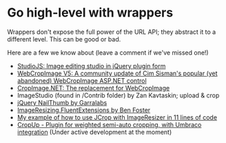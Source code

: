 # Go high-level with wrappers

Wrappers don't expose the full power of the URL API; they abstract it to a different level. This can be good or bad.

Here are a few we know about (leave a comment if we've missed one!)

* [StudioJS: Image editing studio in jQuery plugin form](https://github.com/nathanaeljones/studiojs)
* [WebCropImage V5: A community update of Cim Sisman's popular (yet abandoned) WebCropImage ASP.NET control](http://webcropimage.com)
* [CropImage.NET: The replacement for WebCropImage](http://cropimage.net)
* ImageStudio (found in /Contrib folder) by Zan Kavtaskin; upload & crop
* [jQuery NailThumb by Garralabs](http://www.garralab.com/nailthumb-serverside-demo.php)
* [ImageResizing.FluentExtensions by Ben Foster](https://github.com/benfoster/ImageResizer.FluentExtensions)
* [My example of how to use JCrop with ImageResizer in 11 lines of code](http://nathanaeljones.com/573/combining-jcrop-and-server-side-image-resizing/)
* [CropUp - Plugin for weighted semi-auto cropping, with Umbraco integration](http://cropup.codeplex.com/) (Under active development at the moment)